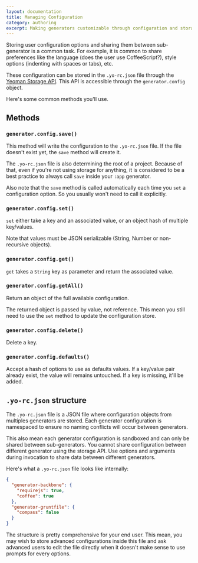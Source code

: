 ```yaml
---
layout: documentation
title: Managing Configuration
category: authoring
excerpt: Making generators customizable through configuration and storage
---
```


Storing user configuration options and sharing them between sub-generator is a common task. For example, it is common to share preferences like the language (does the user use CoffeeScript?), style options (indenting with spaces or tabs), etc.

These configuration can be stored in the `.yo-rc.json` file through the [Yeoman Storage API](http://yeoman.github.io/generator/Storage.html). This API is accessible through the `generator.config` object.

Here's some common methods you'll use.

## Methods

### `generator.config.save()`

This method will write the configuration to the `.yo-rc.json` file. If the file doesn't exist yet, the `save` method will create it.

The `.yo-rc.json` file is also determining the root of a project. Because of that, even if you're not using storage for anything, it is considered to be a best practice to always call `save` inside your `:app` generator.

Also note that the `save` method is called automatically each time you `set` a configuration option. So you usually won't need to call it explicitly.

### `generator.config.set()`

`set` either take a key and an associated value, or an object hash of multiple key/values.

Note that values must be JSON serializable (String, Number or non-recursive objects).

### `generator.config.get()`

`get` takes a `String` key as parameter and return the associated value.

### `generator.config.getAll()`

Return an object of the full available configuration.

The returned object is passed by value, not reference. This mean you still need to use the `set` method to update the configuration store.

### `generator.config.delete()`

Delete a key.

### `generator.config.defaults()`

Accept a hash of options to use as defaults values. If a key/value pair already exist, the value will remains untouched. If a key is missing, it'll be added.

## `.yo-rc.json` structure

The `.yo-rc.json` file is a JSON file where configuration objects from multiples generators are stored. Each generator configuration is namespaced to ensure no naming conflicts will occur between generators.

This also mean each generator configuration is sandboxed and can only be shared between sub-generators. You cannot share configuration between different generator using the storage API. Use options and arguments during invocation to share data between different generators.

Here's what a `.yo-rc.json` file looks like internally:

```json
{
  "generator-backbone": {
    "requirejs": true,
    "coffee": true
  },
  "generator-gruntfile": {
    "compass": false
  }
}
```

The structure is pretty comprehensive for your end user. This mean, you may wish to store advanced configurations inside this file and ask advanced users to edit the file directly when it doesn't make sense to use prompts for every options.
